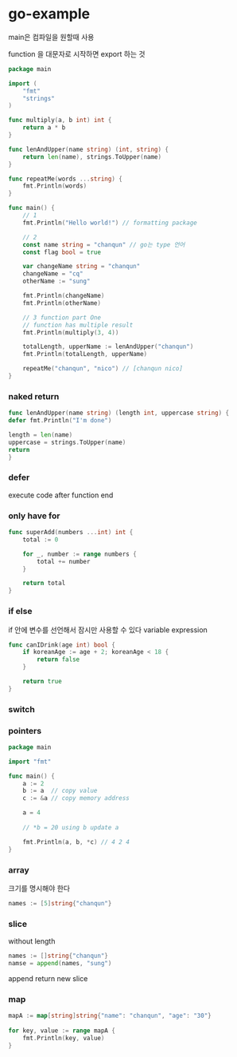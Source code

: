 # go-example

main은 컴파일을 원할때 사용

function 을 대문자로 시작하면 export 하는 것

```go
package main

import (
	"fmt"
	"strings"
)

func multiply(a, b int) int {
	return a * b
}

func lenAndUpper(name string) (int, string) {
	return len(name), strings.ToUpper(name)
}

func repeatMe(words ...string) {
	fmt.Println(words)
}

func main() {
	// 1
	fmt.Println("Hello world!") // formatting package

	// 2
	const name string = "chanqun" // go는 type 언어
	const flag bool = true

	var changeName string = "chanqun"
	changeName = "cq"
	otherName := "sung"

	fmt.Println(changeName)
	fmt.Println(otherName)

	// 3 function part One
	// function has multiple result
	fmt.Println(multiply(3, 4))

	totalLength, upperName := lenAndUpper("chanqun")
	fmt.Println(totalLength, upperName)

	repeatMe("chanqun", "nico") // [chanqun nico]
}
```

### naked return

```go
func lenAndUpper(name string) (length int, uppercase string) {
defer fmt.Println("I'm done")

length = len(name)
uppercase = strings.ToUpper(name)
return
}
```

### defer

execute code after function end

### only have for

```go
func superAdd(numbers ...int) int {
    total := 0

    for _, number := range numbers {
        total += number
    }

    return total
}
```

### if else
if 안에 변수를 선언해서 잠시만 사용할 수 있다
variable expression

```go
func canIDrink(age int) bool {
	if koreanAge := age + 2; koreanAge < 18 {
		return false
	}

	return true
}
```

### switch

### pointers
```go
package main

import "fmt"

func main() {
	a := 2
	b := a  // copy value
	c := &a // copy memory address

	a = 4
	
	// *b = 20 using b update a

	fmt.Println(a, b, *c) // 4 2 4
}
```

### array
크기를 명시해야 한다
```go
names := [5]string{"chanqun"}
```

### slice
without length

```go
names := []string{"chanqun"}
namse = append(names, "sung")
```
append return new slice

### map

```go
mapA := map[string]string{"name": "chanqun", "age": "30"}
	
for key, value := range mapA {
    fmt.Println(key, value)		
}
```


